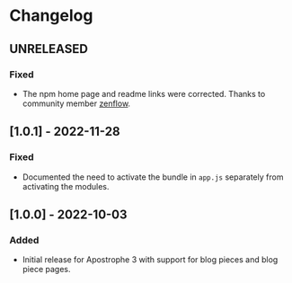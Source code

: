 # Changelog

## UNRELEASED

### Fixed

- The npm home page and readme links were corrected. Thanks to community member [zenflow](https://github.com/zenflow).
  
## [1.0.1] - 2022-11-28

### Fixed

- Documented the need to activate the bundle in `app.js` separately from activating the modules.

## [1.0.0] - 2022-10-03

### Added

- Initial release for Apostrophe 3 with support for blog pieces and blog piece pages.
